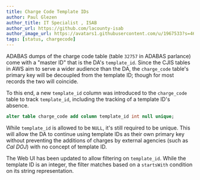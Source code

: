 ```yaml
---
title: Charge Code Template IDs
author: Paul Glezen
author_title: IT Specialist , ISAB
author_url: https://github.com/lacounty-isab
author_image_url: https://avatars1.githubusercontent.com/u/1967533?s=460&v=4
tags: [status, chargecode]
---
```


ADABAS dumps of the charge code table (table `32757` in ADABAS parlance)
come with a "master ID" that is the DA's `template_id`.  Since the CJIS tables
in AWS aim to serve a wider audience than the DA, the `charge_code` table's
primary key will be decoupled from the template ID; though for most records
the two will coincide.

<!--truncate-->

To this end, a new `template_id` column was introduced to the `charge_code`
table to track `template_id`, including the tracking of a template ID's
absence.

```sql
alter table charge_code add column template_id int null unique;
```

While `template_id` is allowed to be `NULL`, it's still required to be
unique.  This will allow the DA to continue using template IDs as their
own primary key without preventing the additions of charges by external
agencies (such as *Cal DOJ*) with no concept of template ID.

The Web UI has been updated to allow filtering on `template_id`.
While the template ID is an integer, the filter matches based on a
`startsWith` condition on its string representation.
